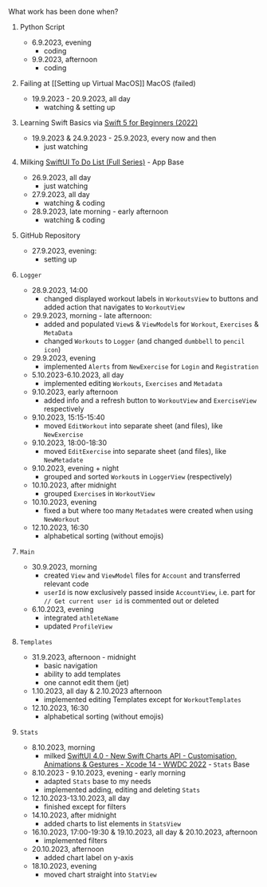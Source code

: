 
What work has been done when?

1. Python Script
	- 6.9.2023, evening
		- coding
	- 9.9.2023, afternoon
		- coding

2. Failing at [[Setting up Virtual MacOS]] MacOS (failed)
	- 19.9.2023 - 20.9.2023, all day
		- watching & setting up
 
3. Learning Swift Basics via [Swift 5 for Beginners (2022)](https://youtube.com/playlist?list=PL5PR3UyfTWvfacnfUsvNcxIiKIgidNRoW&si=F1IycRae6POyywqs)
	- 19.9.2023 & 24.9.2023 - 25.9.2023, every now and then
		- just watching

4. Milking [SwiftUI To Do List (Full Series)](https://youtube.com/playlist?list=PL5PR3UyfTWvei-pKlZN7d8r-0tHCK1EKE&si=dcfatP-yG6ez_5cW)  - App Base
	- 26.9.2023, all day
		- just watching
	- 27.9.2023, all day
		- watching & coding
	 - 28.9.2023, late morning - early afternoon
		- watching & coding

5. GitHub Repository
	- 27.9.2023, evening:
		- setting up

6. `Logger`
	- 28.9.2023, 14:00
		- changed displayed workout labels in `WorkoutsView` to buttons and added action that navigates to `WorkoutView`
	- 29.9.2023, morning - late afternoon:
		- added and populated `View`s & `ViewModel`s for `Workout`, `Exercises` & `MetaData`
		- changed `Workouts` to `Logger` (and changed `dumbbell` to `pencil icon`)
	- 29.9.2023, evening
		- implemented `Alerts` from `NewExercise` for `Login` and `Registration`
	- 5.10.2023-6.10.2023, all day
		- implemented editing `Workouts`, `Exercises` and `Metadata`
	- 9.10.2023, early afternoon
		- added info and a refresh button to `WorkoutView` and `ExerciseView` respectively
	- 9.10.2023, 15:15-15:40
		- moved `EditWorkout` into separate sheet (and files), like `NewExercise`
	- 9.10.2023, 18:00-18:30
		- moved `EditExercise` into separate sheet (and files), like `NewMetadate`
	- 9.10.2023, evening + night
		- grouped and sorted `Workout`s in `LoggerView` (respectively)
	- 10.10.2023, after midnight
		- grouped `Exercise`s in `WorkoutView`
	- 10.10.2023, evening
		- fixed a but where too many `Metadate`s were created when using `NewWorkout`
	- 12.10.2023, 16:30
		- alphabetical sorting (without emojis)

7. `Main`
	- 30.9.2023, morning
		- created `View` and `ViewModel` files for `Account` and transferred relevant code
		- `userId` is now exclusively passed inside `AccountView`, i.e. part for `// Get current user id` is commented out or deleted
	- 6.10.2023, evening
		- integrated `athleteName`
		- updated `ProfileView`

8. `Templates`
	- 31.9.2023, afternoon - midnight
		- basic navigation
		- ability to add templates
		- one cannot edit them (jet)
	- 1.10.2023, all day & 2.10.2023 afternoon
		- implemented editing Templates except for `WorkoutTemplates`
	- 12.10.2023, 16:30
		- alphabetical sorting (without emojis)

9. `Stats`
	- 8.10.2023, morning
		- milked [SwiftUI 4.0 - New Swift Charts API - Customisation, Animations & Gestures - Xcode 14 - WWDC 2022](https://youtu.be/xS-fGYDD0qk?si=nl76TYboCmM90sXi) - `Stats` Base
	- 8.10.2023 - 9.10.2023, evening - early morning
		- adapted `Stats` base to my needs
		- implemented adding, editing and deleting `Stats`
	- 12.10.2023-13.10.2023, all day
		- finished except for filters
	- 14.10.2023, after midnight
		- added charts to list elements in `StatsView`
	- 16.10.2023, 17:00-19:30 & 19.10.2023, all day & 20.10.2023, afternoon
		- implemented filters
	- 20.10.2023, afternoon
		- added chart label on y-axis
	- 18.10.2023, evening
		- moved chart straight into `StatView`
